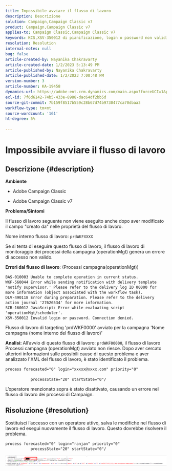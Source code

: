```yaml
---
title: Impossibile avviare il flusso di lavoro
description: Descrizione
solution: Campaign,Campaign Classic v7
product: Campaign,Campaign Classic v7
applies-to: Campaign Classic,Campaign Classic v7
keywords: KCS,XSV-350012 di pianificazione, login o password non validi. Connessione negata.
resolution: Resolution
internal-notes: null
bug: false
article-created-by: Nayanika Chakravarty
article-created-date: 1/2/2023 5:13:49 PM
article-published-by: Nayanika Chakravarty
article-published-date: 1/2/2023 7:00:48 PM
version-number: 3
article-number: KA-19458
dynamics-url: https://adobe-ent.crm.dynamics.com/main.aspx?forceUCI=1&pagetype=entityrecord&etn=knowledgearticle&id=596d01cc-c08a-ed11-81ac-6045bd006c82
exl-id: 7f6d6142-74b5-433e-8988-dac64df2bb5d
source-git-commit: 7b159f8517b559c28b67d74b9730477ca70dbaa3
workflow-type: tm+mt
source-wordcount: '161'
ht-degree: 5%

---
```


# Impossibile avviare il flusso di lavoro

## Descrizione {#description}


<b>Ambiente</b>

- Adobe Campaign Classic

- Adobe Campaign Classic v7

<b>Problema/Sintomi</b>

Il flusso di lavoro seguente non viene eseguito anche dopo aver modificato il campo &quot;creato da&quot; nelle proprietà del flusso di lavoro.

Nome interno flusso di lavoro: ``prdWKFXXXX``

Se si tenta di eseguire questo flusso di lavoro, il flusso di lavoro di monitoraggio dei processi della campagna (operationMgt) genera un errore di accesso non valido.

<b>Errori dal flusso di lavoro</b>: (Processi campagna(operationMgt))




```
BAS-010003 Unable to complete operation in current status.
WKF-560044 Error while sending notification with delivery template 'notify supervisor.' Please refer to the delivery log ID 00000 for more information (object associated with the workflow task).
DLV-490118 Error during preparation. Please refer to the delivery action journal '27626534' for more information.
SCR-160012 JavaScript: Error while evaluating script 'operationMgt/scheduler'.
XSV-350012 Invalid login or password. Connection denied.
```




Flusso di lavoro di targeting &#39;prdWKF0000&#39; avviato per la campagna &#39;Nome campagna (nome interno del flusso di lavoro)&#39;

<b>Analisi: </b>
All’avvio di questo flusso di lavoro: `prdWKF00000`, il flusso di lavoro Processi campagna (operationMgt) avviato non riesce. Dopo aver cercato ulteriori informazioni sulle possibili cause di questo problema e aver analizzato l&#39;XML del flusso di lavoro, è stato identificato il problema.




```
process forecasted="0" login="xxxxx@xxxx.com" priority="0"

           processState="20" startState="0"/
```




L’operatore menzionato sopra è stato disattivato, causando un errore nel flusso di lavoro dei processi di Campaign.


## Risoluzione {#resolution}


Sostituisci l’accesso con un operatore attivo, salva le modifiche nel flusso di lavoro ed esegui nuovamente il flusso di lavoro. Questo dovrebbe risolvere il problema.




```
process forecasted="0" login="ranjan" priority="0"
           processState="20" startState="0"/
```






![](assets/852729f9-68d0-ec11-a7b5-0022480a8e40.png)
